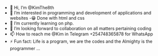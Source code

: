 - 👋 Hi, I’m @KimThe8th
- 👀 I’m interested in programming and development of applications and websites 
-😁 Done with html and css
- 🌱 I’m currently learning on php.
- 💞️ I’m looking forward to collaboration on all matters pertaining coding
- 📫 How to reach me @Kim in Telegram +254748365878 for WhatsApp 
- ⚡ Fun fact: Life is a program, we are the codes and the Almighty is the programmer ...

<!---
KimThe8th/KimThe8th is a ✨ special ✨ repository because its `README.md` (this file) appears on your GitHub profile.
You can click the Preview link to take a look at your changes.
--->
